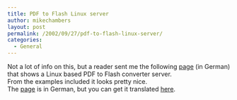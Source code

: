 ```yaml
---
title: PDF to Flash Linux server
author: mikechambers
layout: post
permalink: /2002/09/27/pdf-to-flash-linux-server/
categories:
  - General
---
```



Not a lot of info on this, but a reader sent me the following [page][1] (in German) that shows a Linux based PDF to Flash converter server.  
From the examples included it looks pretty nice.  
The [page][1] is in German, but you can get it translated [here][2].

 [1]: http://latex.edunet.de/test/saktu_probeseiten/
 [2]: http://babelfish.altavista.com/
